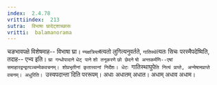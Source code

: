 ```yaml
---
index:  2.4.78
vrittiindex:  213
sutra:  विभाषा घ्रादेट्शाच्छासः
vritti:  balamanorama 
---
```


चङभावपक्षे विशेषमाह-- विभाषा घ्रा। `ण्यक्षत्रियार्षे`त्यतो लुगित्यनुवर्तते, `गातिस्थे`त्यतः सिचः परस्मैपदेष्विति, तदाह-- एभ्य इति। `घ्रा गन्धोपादाने` `धेट् पाने` `शो तनूकरणे` `छो छेदने` `षो अन्तकर्मणि--एषां समाहारद्वन्द्वत्पञ्चम्येकवचनम्। शोप्रभृतीनां कृतात्त्वानां निर्देशः। धेटः `गातिस्थाघुपे`ति नित्यं प्राप्ते, अन्येषामप्राप्ते वचनम्। अधुरिति। `उस्यपदान्ता`दिति पररूपम्। अधाः अधातम् अधात। अधाम् अधाव अधाम।

